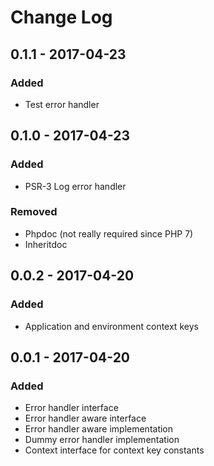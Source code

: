 # Change Log


## 0.1.1 - 2017-04-23

### Added

- Test error handler


## 0.1.0 - 2017-04-23

### Added

- PSR-3 Log error handler

### Removed

- Phpdoc (not really required since PHP 7)
- Inheritdoc


## 0.0.2 - 2017-04-20

### Added

- Application and environment context keys


## 0.0.1 - 2017-04-20

### Added

- Error handler interface
- Error handler aware interface
- Error handler aware implementation
- Dummy error handler implementation
- Context interface for context key constants
